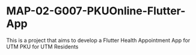 # MAP-02-G007-PKUOnline-Flutter-App
This is a project that aims to develop a Flutter Health Appointment App for UTM PKU for UTM Residents
